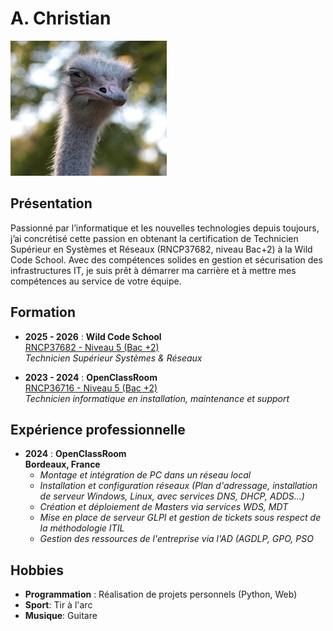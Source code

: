 
# A. Christian

![Photo de profil](https://github.com/christianwildcodeschool-dotcom/quest_markdown/blob/main/photo.jpg)

## Présentation

Passionné par l’informatique et les nouvelles technologies depuis toujours, j’ai concrétisé cette passion en obtenant la certification de Technicien Supérieur en Systèmes et Réseaux (RNCP37682, niveau Bac+2) à la Wild Code School. Avec des compétences solides en gestion et sécurisation des infrastructures IT, je suis prêt à démarrer ma carrière et à mettre mes compétences au service de votre équipe.

## Formation

- **2025 - 2026** : **Wild Code School**  
    [RNCP37682 - Niveau 5 (Bac +2)](https://www.francecompetences.fr/recherche/rncp/37682/)  
    *Technicien Supérieur Systèmes & Réseaux*
    
- **2023 - 2024** : **OpenClassRoom**  
    [RNCP36716 - Niveau 5 (Bac +2)](https://www.francecompetences.fr/recherche/rncp/36716/)  
	*Technicien informatique en installation, maintenance et support*


## Expérience professionnelle

- **2024** : **OpenClassRoom**  
    **Bordeaux, France**
	- *Montage et intégration de PC dans un réseau local* 
	- *Installation et configuration réseaux (Plan d'adressage, installation de serveur Windows, Linux, avec services DNS, DHCP, ADDS...)* 
	- *Création et déploiement de Masters via services WDS, MDT*
	- *Mise en place de serveur GLPI et gestion de tickets sous respect de la méthodologie ITIL*
	- *Gestion des ressources de l'entreprise via l'AD (AGDLP, GPO, PSO*

## Hobbies

- **Programmation** : Réalisation de projets personnels (Python, Web)
- **Sport**: Tir à l'arc
- **Musique**: Guitare
